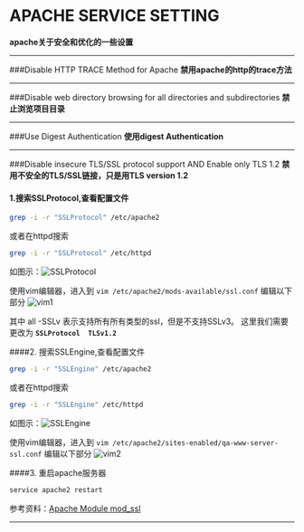 
APACHE SERVICE SETTING
=====================

**apache关于安全和优化的一些设置**
***
###Disable HTTP TRACE Method for Apache
**禁用apache的http的trace方法**
***
###Disable web directory browsing for all directories and subdirectories
**禁止浏览项目目录**
***
###Use Digest Authentication
**使用digest Authentication**
***
###Disable insecure TLS/SSL protocol support AND Enable only TLS 1.2
**禁用不安全的TLS/SSL链接，只是用TLS version 1.2**

####  1.搜索SSLProtocol,查看配置文件
```sh
grep -i -r "SSLProtocol" /etc/apache2
```
或者在httpd搜索
```sh
grep -i -r "SSLProtocol" /etc/httpd
```
   如图示：![SSLProtocol](https://github.com/phpstudyOne/rihui/blob/apache_service_setting/apache_service_setting/images/sslProtocol.png)
   
使用vim编辑器，进入到 `vim /etc/apache2/mods-available/ssl.conf` 编辑以下部分
![vim1](https://lh3.google.com/u/0/d/0B-rwyQbz4OanSVFqTFlkeTcxbmM=w1920-h912-iv1)

其中 all -SSLv 表示支持所有所有类型的ssl，但是不支持SSLv3。
这里我们需要更改为 **`SSLProtocol  TLSv1.2`**

####2. 搜索SSLEngine,查看配置文件
```sh
grep -i -r "SSLEngine" /etc/apache2
```
或者在httpd搜索
```sh
grep -i -r "SSLEngine" /etc/httpd
```
如图示：![SSLEngine](https://lh3.google.com/u/0/d/0B-rwyQbz4OanRDVhVnExM1dsSjg=w1920-h491-iv1)

使用vim编辑器，进入到 `vim /etc/apache2/sites-enabled/qa-www-server-ssl.conf` 编辑以下部分
![vim2](https://lh3.google.com/u/0/d/0B-rwyQbz4OanSk1vN0cwanpuSkE=w1920-h491-iv1)

####3. 重启apache服务器
``` sh
service apache2 restart
```
参考资料：[Apache Module mod_ssl](http://httpd.apache.org/docs/2.4/mod/mod_ssl.html#sslengine)
***
